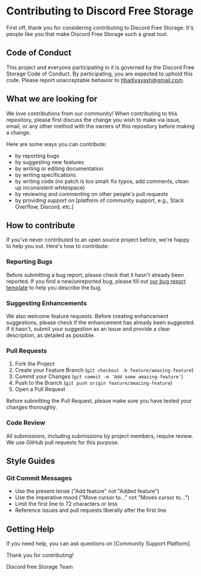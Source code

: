 # Contributing to Discord Free Storage

First off, thank you for considering contributing to Discord Free Storage. It's people like you that make Discord Free Storage such a great tool.

## Code of Conduct

This project and everyone participating in it is governed by the Discord Free Storage Code of Conduct. By participating, you are expected to uphold this code. Please report unacceptable behavior to tibadiyayash@gmail.com.

## What we are looking for

We love contributions from our community! When contributing to this repository, please first discuss the change you wish to make via issue, email, or any other method with the owners of this repository before making a change.

Here are some ways you can contribute:

- by reporting bugs
- by suggesting new features
- by writing or editing documentation
- by writing specifications
- by writing code (no patch is too small: fix typos, add comments, clean up inconsistent whitespace)
- by reviewing and commenting on other people's pull requests
- by providing support on [platform of community support, e.g., Stack Overflow, Discord, etc.]

## How to contribute

If you've never contributed to an open source project before, we're happy to help you out. Here's how to contribute:

### Reporting Bugs

Before submitting a bug report, please check that it hasn't already been reported. If you find a new/unreported bug, please fill out [our bug report template]("https://github.com/Yash-Tibadiya/discord-free-storage/blob/main/.github/ISSUE_TEMPLATE/bug_report.md") to help you describe the bug.

### Suggesting Enhancements

We also welcome feature requests. Before creating enhancement suggestions, please check if the enhancement has already been suggested. If it hasn't, submit your suggestion as an issue and provide a clear description, as detailed as possible.

### Pull Requests

1. Fork the Project
2. Create your Feature Branch (`git checkout -b feature/amazing-feature`)
3. Commit your Changes (`git commit -m 'Add some amazing-feature'`)
4. Push to the Branch (`git push origin feature/amazing-feature`)
5. Open a Pull Request

Before submitting the Pull Request, please make sure you have tested your changes thoroughly.

### Code Review

All submissions, including submissions by project members, require review. We use GitHub pull requests for this purpose.

## Style Guides

### Git Commit Messages

- Use the present tense ("Add feature" not "Added feature")
- Use the imperative mood ("Move cursor to..." not "Moves cursor to...")
- Limit the first line to 72 characters or less
- Reference issues and pull requests liberally after the first line

## Getting Help

If you need help, you can ask questions on [Community Support Platform].

Thank you for contributing!

Discord free Storage Team
